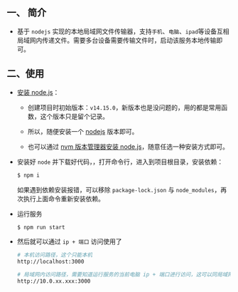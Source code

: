 ## 一、 简介

* 基于 `nodejs` 实现的本地局域网文件传输器，支持`手机`、`电脑`、`ipad`等设备互相局域网内传递文件。需要多台设备需要传输文件时，启动该服务本地传输即可。

## 二、使用

* [安装 node.js]((https://nodejs.org/en/download))：

  * 创建项目时初始版本：`v14.15.0`，新版本也是没问题的，用的都是常用函数，这个版本只是留个记录。

  * 所以，随便安装一个 [nodejs](https://nodejs.org/en/download) 版本即可。

  * 也可以通过 [nvm 版本管理器安装 node.js](https://blog.csdn.net/zz00008888/article/details/119934444)，随意任选一种安装方式即可。

* 安装好 `node` 并下载好代码，，打开命令行，进入到项目根目录，安装依赖：

  ```sh
  $ npm i
  ```

  如果遇到依赖安装报错，可以移除 `package-lock.json` 与 `node_modules`，再次执行上面命令重新安装依赖。

* 运行服务

  ```sh
  $ npm run start
  ```

* 然后就可以通过 `ip + 端口` 访问使用了

  ```sh
  # 本机访问路径，这个只能本机
  http://localhost:3000

  # 局域网内访问路径，需要知道运行服务的当前电脑 ip + 端口进行访问，这可以同局域网内的任意机器
  http://10.0.xx.xxx:3000
  ```
